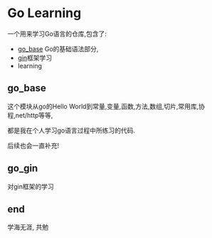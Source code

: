 # Go Learning

一个用来学习Go语言的仓库,包含了:

* [go_base](https://github.com/magiclz233/go_learning/tree/master/go_base) Go的基础语法部分, 
* [gin]()框架学习
* learning

## go_base

这个模块从go的Hello World到常量,变量,函数,方法,数组,切片,常用库,协程,net/http等等,

都是我在个人学习go语言过程中所练习的代码.

后续也会一直补充!

## go_gin

对gin框架的学习

## end

学海无涯, 共勉